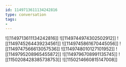 ```yaml
---
id: 1149713611134242816
type: conversation
tags:
- 
---
```

![[1149713611134242816]]
![[1149744974302502912]]
![[1149745264439234561]]
![[1149745861670445056]]
![[1149747566613057536]]
![[1149748010127101952]]
![[1149795208965455872]]
![[1149796708991135745]]
![[1150208428385738753]]
![[1150214660815147008]]

